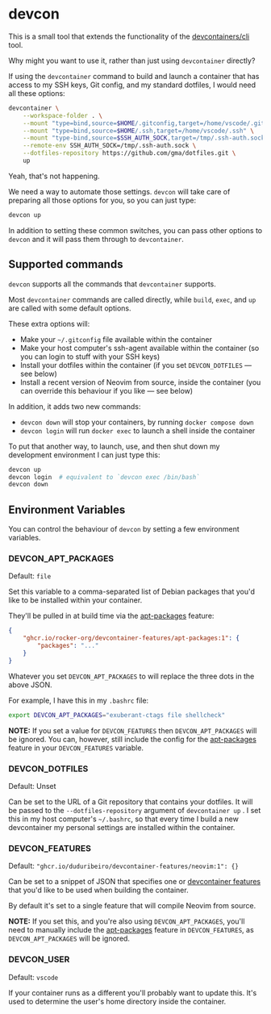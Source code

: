 devcon
======

This is a small tool that extends the functionality of the [devcontainers/cli]
tool.

Why might you want to use it, rather than just using `devcontainer` directly?

If using the `devcontainer` command to build and launch a container that has
access to my SSH keys, Git config, and my standard dotfiles, I would need all
these options:

```sh
devcontainer \
    --workspace-folder . \
    --mount "type=bind,source=$HOME/.gitconfig,target=/home/vscode/.gitconfig" \
    --mount "type=bind,source=$HOME/.ssh,target=/home/vscode/.ssh" \
    --mount "type-bind,source=$SSH_AUTH_SOCK,target=/tmp/.ssh-auth.sock" \
    --remote-env SSH_AUTH_SOCK=/tmp/.ssh-auth.sock \
    --dotfiles-repository https://github.com/gma/dotfiles.git \
    up
```

Yeah, that's not happening.

We need a way to automate those settings. `devcon` will take care of preparing
all those options for you, so you can just type:

```sh
devcon up
```

In addition to setting these common switches, you can pass other options to
`devcon` and it will pass them through to `devcontainer`.

## Supported commands

`devcon` supports all the commands that `devcontainer` supports.

Most `devcontainer` commands are called directly, while `build`, `exec`, and
`up` are called with some default options.

These extra options will:

- Make your `~/.gitconfig` file available within the container
- Make your host computer's ssh-agent available within the container (so you
  can login to stuff with your SSH keys)
- Install your dotfiles within the container (if you set `DEVCON_DOTFILES` —
  see below)
- Install a recent version of Neovim from source, inside the container (you can
  override this behaviour if you like — see below)

In addition, it adds two new commands:

- `devcon down` will stop your containers, by running `docker compose down`
- `devcon login` will run `docker exec` to launch a shell inside the container

To put that another way, to launch, use, and then shut down my development
environment I can just type this:

```sh
devcon up
devcon login  # equivalent to `devcon exec /bin/bash`
devcon down
```

Environment Variables
---------------------

You can control the behaviour of `devcon` by setting a few environment
variables.

### DEVCON_APT_PACKAGES

Default: `file`

Set this variable to a comma-separated list of Debian packages that you'd like
to be installed within your container.

They'll be pulled in at build time via the [apt-packages] feature:

```json
{
    "ghcr.io/rocker-org/devcontainer-features/apt-packages:1": {
        "packages": "..."
    }
}
```

Whatever you set `DEVCON_APT_PACKAGES` to will replace the three dots in the
above JSON.

For example, I have this in my `.bashrc` file:

```sh
export DEVCON_APT_PACKAGES="exuberant-ctags file shellcheck"
```

**NOTE:** If you set a value for `DEVCON_FEATURES` then `DEVCON_APT_PACKAGES`
will be ignored. You can, however, still include the config for the
[apt-packages] feature in your `DEVCON_FEATURES` variable.

### DEVCON_DOTFILES

Default: Unset

Can be set to the URL of a Git repository that contains your dotfiles. It will
be passed to the `--dotfiles-repository` argument of `devcontainer up` . I set
this in my host computer's `~/.bashrc`, so that every time I build a new
devcontainer my personal settings are installed within the container.

### DEVCON_FEATURES

Default: `"ghcr.io/duduribeiro/devcontainer-features/neovim:1": {}`

Can be set to a snippet of JSON that specifies one or [devcontainer features]
that you'd like to be used when building the container.

By default it's set to a single feature that will compile Neovim from source.

**NOTE:** If you set this, and you're also using `DEVCON_APT_PACKAGES`, you'll
need to manually include the [apt-packages] feature in `DEVCON_FEATURES`, as
`DEVCON_APT_PACKAGES` will be ignored.

### DEVCON_USER

Default: `vscode`

If your container runs as a different you'll probably want to update this. It's
used to determine the user's home directory inside the container.

[devcontainers/cli]: https://github.com/devcontainers/cli
[devcontainer feature]: https://containers.dev/features
[devcontainer features]: https://containers.dev/features
[apt-packages]: https://github.com/rocker-org/devcontainer-features/tree/main/src/apt-packages
